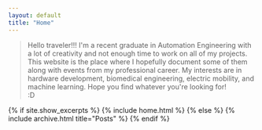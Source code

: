 ```yaml
---
layout: default
title: "Home"
---
```

> Hello traveler!!!  I'm a recent graduate in Automation Engineering
> with a lot of creativity and not enough time to work on all of my
> projects. This website is the place where I hopefully document some of
> them along with events from my professional career.  My interests are
> in hardware development, biomedical engineering, electric mobility,
> and machine learning.  Hope you find whatever you're looking for!  
> :D

{% if site.show_excerpts %}
  {% include home.html %}
{% else %}
  {% include archive.html title="Posts" %}
{% endif %}
